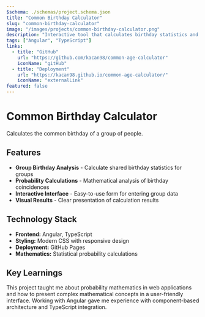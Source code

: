 ```yaml
---
$schema: ./schemas/project.schema.json
title: "Common Birthday Calculator"
slug: "common-birthday-calculator"
image: "/images/projects/common-birthday-calculator.png"
description: "Interactive tool that calculates birthday statistics and probability coincidences for groups of people."
tags: ["Angular", "TypeScript"]
links:
  - title: "GitHub"
    url: "https://github.com/kacan98/common-age-calculator"
    iconName: "gitHub"
  - title: "Deployment"
    url: "https://kacan98.github.io/common-age-calculator/"
    iconName: "externalLink"
featured: false 
---
```


# Common Birthday Calculator

Calculates the common birthday of a group of people.

## Features

- **Group Birthday Analysis** - Calculate shared birthday statistics for groups
- **Probability Calculations** - Mathematical analysis of birthday coincidences
- **Interactive Interface** - Easy-to-use form for entering group data
- **Visual Results** - Clear presentation of calculation results

## Technology Stack

- **Frontend:** Angular, TypeScript
- **Styling:** Modern CSS with responsive design
- **Deployment:** GitHub Pages
- **Mathematics:** Statistical probability calculations

## Key Learnings

This project taught me about probability mathematics in web applications and how to present complex mathematical concepts in a user-friendly interface. Working with Angular gave me experience with component-based architecture and TypeScript integration.